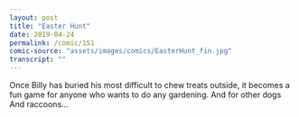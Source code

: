 ```yaml
---
layout: post
title: "Easter Hunt"
date: 2019-04-24
permalink: /comic/151
comic-source: "assets/images/comics/EasterHunt_fin.jpg"
transcript: ""
---
```


Once Billy has buried his most difficult to chew treats outside, it becomes a fun game for anyone who wants to do any gardening.  And for other dogs  And raccoons...
